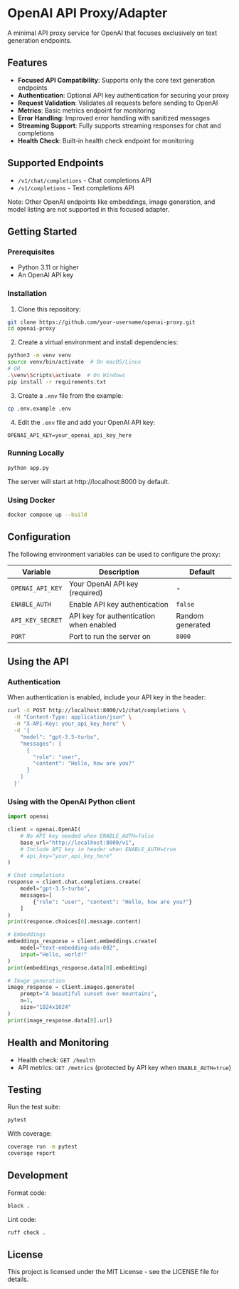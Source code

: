 # OpenAI API Proxy/Adapter

A minimal API proxy service for OpenAI that focuses exclusively on text generation endpoints.

## Features

- **Focused API Compatibility**: Supports only the core text generation endpoints
- **Authentication**: Optional API key authentication for securing your proxy
- **Request Validation**: Validates all requests before sending to OpenAI
- **Metrics**: Basic metrics endpoint for monitoring
- **Error Handling**: Improved error handling with sanitized messages
- **Streaming Support**: Fully supports streaming responses for chat and completions
- **Health Check**: Built-in health check endpoint for monitoring

## Supported Endpoints

- `/v1/chat/completions` - Chat completions API
- `/v1/completions` - Text completions API

Note: Other OpenAI endpoints like embeddings, image generation, and model listing are not supported in this focused adapter.

## Getting Started

### Prerequisites

- Python 3.11 or higher
- An OpenAI API key

### Installation

1. Clone this repository:
```bash
git clone https://github.com/your-username/openai-proxy.git
cd openai-proxy
```

2. Create a virtual environment and install dependencies:
```bash
python3 -m venv venv
source venv/bin/activate  # On macOS/Linux
# OR
.\venv\Scripts\activate  # On Windows
pip install -r requirements.txt
```

3. Create a `.env` file from the example:
```bash
cp .env.example .env
```

4. Edit the `.env` file and add your OpenAI API key:
```
OPENAI_API_KEY=your_openai_api_key_here
```

### Running Locally

```bash
python app.py
```

The server will start at http://localhost:8000 by default.

### Using Docker

```bash
docker compose up --build
```

## Configuration

The following environment variables can be used to configure the proxy:

| Variable | Description | Default |
|----------|-------------|---------|
| `OPENAI_API_KEY` | Your OpenAI API key (required) | - |
| `ENABLE_AUTH` | Enable API key authentication | `false` |
| `API_KEY_SECRET` | API key for authentication when enabled | Random generated |
| `PORT` | Port to run the server on | `8000` |

## Using the API

### Authentication

When authentication is enabled, include your API key in the header:

```bash
curl -X POST http://localhost:8000/v1/chat/completions \
  -H "Content-Type: application/json" \
  -H "X-API-Key: your_api_key_here" \
  -d '{
    "model": "gpt-3.5-turbo",
    "messages": [
      {
        "role": "user",
        "content": "Hello, how are you?"
      }
    ]
  }'
```

### Using with the OpenAI Python client

```python
import openai

client = openai.OpenAI(
    # No API key needed when ENABLE_AUTH=false
    base_url="http://localhost:8000/v1",
    # Include API key in header when ENABLE_AUTH=true
    # api_key="your_api_key_here"
)

# Chat completions
response = client.chat.completions.create(
    model="gpt-3.5-turbo",
    messages=[
        {"role": "user", "content": "Hello, how are you?"}
    ]
)
print(response.choices[0].message.content)

# Embeddings
embeddings_response = client.embeddings.create(
    model="text-embedding-ada-002",
    input="Hello, world!"
)
print(embeddings_response.data[0].embedding)

# Image generation
image_response = client.images.generate(
    prompt="A beautiful sunset over mountains",
    n=1,
    size="1024x1024"
)
print(image_response.data[0].url)
```

## Health and Monitoring

- Health check: `GET /health`
- API metrics: `GET /metrics` (protected by API key when `ENABLE_AUTH=true`)

## Testing

Run the test suite:

```bash
pytest
```

With coverage:

```bash
coverage run -m pytest
coverage report
```

## Development

Format code:

```bash
black .
```

Lint code:

```bash
ruff check .
```

## License

This project is licensed under the MIT License - see the LICENSE file for details.

